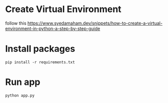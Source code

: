 # Create Virtual Environment
follow this
https://www.syedamaham.dev/snippets/how-to-create-a-virtual-environment-in-python-a-step-by-step-guide

# Install packages 
`pip install -r requirements.txt`

# Run app
`python app.py`
